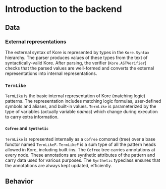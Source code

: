 # Introduction to the backend

## Data

### External representations

The external syntax of Kore is represented by types in the `Kore.Syntax` hierarchy.
The parser produces values of these types from the text of syntactically-valid Kore.
After parsing, the verifier (`Kore.ASTVerifier`) checks that the parsed values are well-formed
and converts the external representations into internal representations.

### `TermLike`

`TermLike` is the basic internal representation of Kore (matching logic) patterns.
The representation includes matching logic formulas, user-defined symbols and aliases, and built-in values.
`TermLike` is parameterized by the type of variables (actually variable _names_) which change during execution to carry extra information.

#### `Cofree` and `Synthetic`

`TermLike` is represented internally as a `Cofree` comonad (tree) over a base functor named `TermLikeF`.
`TermLikeF` is a sum type of all the pattern heads allowed in Kore, including built-ins.
The `Cofree` tree carries annotations at every node.
These annotations are synthetic attributes of the pattern and carry data used for various purposes.
The `Synthetic` typeclass ensures that the annotations are always kept updated, efficiently.

## Behavior
